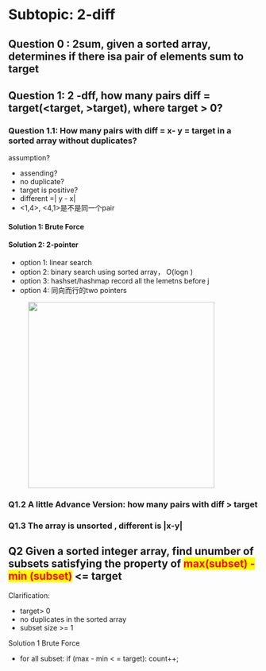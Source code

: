 # Subtopic: 2-diff

## Question 0 : 2sum, given a sorted array, determines if there isa pair of elements sum to target





## Question 1: 2 -dff, how many pairs diff = target(\<target, >target), where target > 0?

### Question 1.1: How many pairs with diff = x- y = target in a sorted array without duplicates?



assumption?

* assending?
* no duplicate?
* target is positive?
* different =| y - x|
* <1,4>, <4,1>是不是同一个pair

#### Solution 1: Brute Force





#### Solution 2: 2-pointer

* option 1: linear search
* option 2: binary search using sorted array， O(logn )
* option 3: hashset/hashmap record all the lemetns before j
* option 4: 同向而行的two pointers

<figure><img src="../.gitbook/assets/Screenshot 2024-01-07 at 1.28.34 PM.png" alt="" width="375"><figcaption></figcaption></figure>

### Q1.2  A little Advance Version: how many pairs with diff > target







### Q1.3 The array is unsorted , different is |x-y|









## Q2 Given a sorted integer array, find unumber of subsets satisfying the property of <mark style="color:red;">max(subset) - min (subset)</mark> <= target

Clarification:

* target> 0
* no duplicates in the sorted array
* subset size >= 1

Solution 1 Brute Force

* for all subset: if (max - min < = target): count++;

